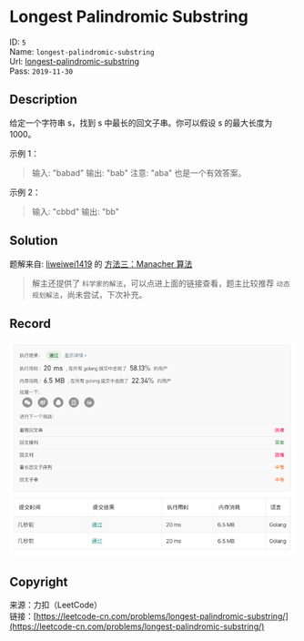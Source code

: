 # Longest Palindromic Substring

ID: `5`  
Name: `longest-palindromic-substring`  
Url: [longest-palindromic-substring](https://leetcode-cn.com/problems/longest-palindromic-substring/)  
Pass: `2019-11-30`

## Description

给定一个字符串 s，找到 s 中最长的回文子串。你可以假设 s 的最大长度为 1000。

示例 1：

> 输入: "babad"
> 输出: "bab"
> 注意: "aba" 也是一个有效答案。

示例 2：

> 输入: "cbbd"
> 输出: "bb"

## Solution

题解来自: [liweiwei1419](https://leetcode-cn.com/u/liweiwei1419/) 的 [方法三：Manacher 算法](https://leetcode-cn.com/problems/longest-palindromic-substring/solution/zhong-xin-kuo-san-dong-tai-gui-hua-by-liweiwei1419/)

> 解主还提供了 `科学家的解法`，可以点进上面的链接查看，题主比较推荐 `动态规划解法`，尚未尝试，下次补充。

## Record

![Record](record.png "Record")

## Copyright

来源：力扣（LeetCode）  
链接：[https://leetcode-cn.com/problems/longest-palindromic-substring/](https://leetcode-cn.com/problems/longest-palindromic-substring/)  
